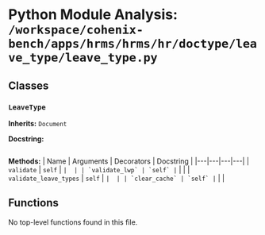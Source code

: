# Python Module Analysis: `/workspace/cohenix-bench/apps/hrms/hrms/hr/doctype/leave_type/leave_type.py`

## Classes

### `LeaveType`
**Inherits:** `Document`


**Docstring:**
```

```

**Methods:**
| Name | Arguments | Decorators | Docstring |
|---|---|---|---|
| `validate` | `self` | `` |  |
| `validate_lwp` | `self` | `` |  |
| `validate_leave_types` | `self` | `` |  |
| `clear_cache` | `self` | `` |  |





## Functions

No top-level functions found in this file.
